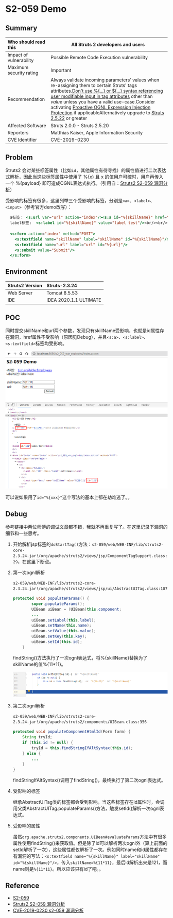 # S2-059 Demo

## Summary

| Who should read this    | All Struts 2 developers and users                            |
| :---------------------- | ------------------------------------------------------------ |
| Impact of vulnerability | Possible Remote Code Execution vulnerability                 |
| Maximum security rating | Important                                                    |
| Recommendation          | Always validate incoming parameters' values when re-assigning them to certain Struts' tags attributes.[Don't use %{...} or ${...} syntax referencing user modifiable input in tag attributes](https://struts.apache.org/security/#use-struts-tags-instead-of-raw-el-expressions) other than *value* unless you have a valid use-case.Consider activating [Proactive OGNL Expression Injection Protection](https://struts.apache.org/security/#proactively-protect-from-ognl-expression-injections-attacks-if-easily-applicable) if applicableAlternatively upgrade to [Struts 2.5.22](https://cwiki.apache.org/confluence/display/WW/Version+Notes+2.5.22) or greater |
| Affected Software       | Struts 2.0.0 - Struts 2.5.20                                 |
| Reporters               | Matthias Kaiser, Apple Information Security                  |
| CVE Identifier          | CVE-2019-0230                                                |

## Problem

Struts2 会对某些标签属性（比如`id`，其他属性有待寻找）的属性值进行二次表达式解析，因此当这些标签属性中使用了 %{x} 且 x 的值用户可控时，用户再传入一个 %{payload} 即可造成OGNL表达式执行。（引用自：[Struts2 S2-059 漏洞分析](https://mp.weixin.qq.com/s/VyLiLrUV0yakh_lzTBYGyQ)）

受影响的标签有很多，这里列举三个受影响的标签，分别是`<a>`、`<label>`、`<input>`（参考官方demo改写）：

```jsp
  a标签： <s:url var="url" action="index"/><s:a id="%{skillName}" href="%{url}">List available Employees</s:a><br/>
  label标签:  <s:label id="%{skillName}" value="label test"/><br/><br/>

  <s:form action="index" method="POST">
    <s:textfield name="skillName" label="skillName" id="%{skillName}"/>
    <s:textfield name="url" label="url" id="%{url}"/>
    <s:submit value="Submit"/>
  </s:form>
```

## Environment

| Struts2 Version | Struts-2.3.24          |
| :-------------- | :--------------------- |
| Web Server      | Tomcat 8.5.53          |
| IDE             | IDEA 2020.1.1 ULTIMATE |

## POC

同时提交skillName和url两个参数，发现只有skillName受影响，也就是id属性存在漏洞，href属性不受影响（原因见Debug），并且`<s:a>`、`<s:label>`、`<s:textfield>`标签均受影响。

![image-20200818151914374](img/image-20200817162943531.png)

可以说如果用了`id="%{xxx}"`这个写法的基本上都在劫难逃了。。

## Debug

参考链接中两位师傅的调试文章都不错，我就不再重复写了。在这里记录下漏洞的细节和一些思考。

1. 开始解析jsp标签的`doStartTag()`方法：`s2-059/web/WEB-INF/lib/struts2-core-2.3.24.jar!/org/apache/struts2/views/jsp/ComponentTagSupport.class:29`，在这里下断点。

2. 第一次ognl解析

   `s2-059/web/WEB-INF/lib/struts2-core-2.3.24.jar!/org/apache/struts2/views/jsp/ui/AbstractUITag.class:107`

   ```java
   protected void populateParams() {
           super.populateParams();
           UIBean uiBean = (UIBean)this.component;
           ...
           uiBean.setLabel(this.label);
           uiBean.setName(this.name);
           uiBean.setValue(this.value);
           uiBean.setKey(this.key);
           uiBean.setId(this.id); 
       }
   ```

   findString()方法执行了一次ognl表达式，将%{skillName}替换为了skillName的值%{11*11}。

   ![image-20200818190032687](img/image-20200817185618442.png)

3. 第二次ognl解析

   `s2-059/web/WEB-INF/lib/struts2-core-2.3.24.jar!/org/apache/struts2/components/UIBean.class:356`

   ```java
   protected void populateComponentHtmlId(Form form) {
       String tryId;
       if (this.id != null) {
           tryId = this.findStringIfAltSyntax(this.id);
       } else {
           ...
       }
   }
   ```

   findStringIfAltSyntax()调用了findString()，最终执行了第二次ognl表达式。

4. 受影响的标签

   继承AbstractUITag类的标签都会受到影响。当这些标签存在id属性时，会调用父类AbstractUITag.populateParams()方法，触发setId()解析一次ognl表达式。

5. 受影响的属性

   虽然`org.apache.struts2.components.UIBean#evaluateParams`方法中有很多属性使用findString()来获取值。但是除了id可以解析两次ognl外（算上前面的setId解析了一次），这些属性都仅解析了一次。例如同时name和id属性都存在有漏洞的写法：`<s:textfield name="%{skillName}" label="skillName" id="%{skillName}"/>`，传入`skillName=%{11*11}`，最后id解析出来是121，而name则是`%{11*11}`。所以应该只有id了吧。。

## Reference

- [S2-059](https://cwiki.apache.org/confluence/display/WW/S2-059)
- [Struts2 S2-059 漏洞分析](https://mp.weixin.qq.com/s/VyLiLrUV0yakh_lzTBYGyQ)
- [CVE-2019-0230 s2-059 漏洞分析](https://www.cnblogs.com/ph4nt0mer/p/13512599.html)